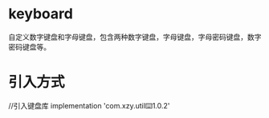 # keyboard
自定义数字键盘和字母键盘，包含两种数字键盘，字母键盘，字母密码键盘，数字密码键盘等。
# 引入方式

//引入键盘库
implementation 'com.xzy.util:keyboard:1.0.2'
